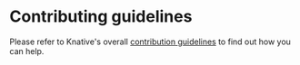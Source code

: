 # Contributing guidelines

Please refer to Knative's overall
[contribution guidelines](https://www.knative.dev/community/contributing/) to
find out how you can help.
